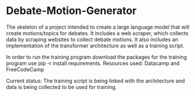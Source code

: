 # Debate-Motion-Generator
The skeleton of a project intended to create a large language model that will create motions/topics for debates. It includes a web scraper, which collects data by scraping websites to collect debate motions. It also includes an implementation of the transformer architecture as well as a training script.

In order to run the training program download the packages for the training program use pip -r install requirements.
Resources used: Datacamp and FreeCodeCamp

Current status: The training script is being linked with the architecture and data is being collected to be used for training.
